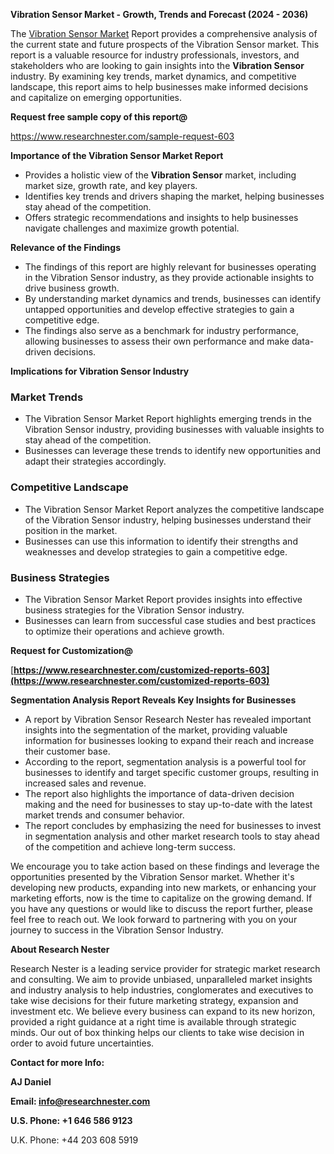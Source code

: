﻿<a name="_hlk168570615"></a><a name="_hlk168498031"></a>**Vibration Sensor Market - Growth, Trends and Forecast (2024 - 2036)**

The [Vibration Sensor Market](https://www.researchnester.com/reports/vibration-sensor-market/603) Report provides a comprehensive analysis of the current state and future prospects of the Vibration Sensor market. This report is a valuable resource for industry professionals, investors, and stakeholders who are looking to gain insights into the **Vibration Sensor** industry. By examining key trends, market dynamics, and competitive landscape, this report aims to help businesses make informed decisions and capitalize on emerging opportunities.

**Request free sample copy of this report@**

<https://www.researchnester.com/sample-request-603> 

**Importance of the Vibration Sensor Market Report**

- Provides a holistic view of the **Vibration Sensor** market, including market size, growth rate, and key players.
- Identifies key trends and drivers shaping the market, helping businesses stay ahead of the competition.
- Offers strategic recommendations and insights to help businesses navigate challenges and maximize growth potential.

**Relevance of the Findings**

- The findings of this report are highly relevant for businesses operating in the Vibration Sensor industry, as they provide actionable insights to drive business growth.
- By understanding market dynamics and trends, businesses can identify untapped opportunities and develop effective strategies to gain a competitive edge.
- The findings also serve as a benchmark for industry performance, allowing businesses to assess their own performance and make data-driven decisions.

**Implications for Vibration Sensor Industry**
### **Market Trends**
- The Vibration Sensor Market Report highlights emerging trends in the Vibration Sensor industry, providing businesses with valuable insights to stay ahead of the competition.
- Businesses can leverage these trends to identify new opportunities and adapt their strategies accordingly.
### **Competitive Landscape**
- The Vibration Sensor Market Report analyzes the competitive landscape of the Vibration Sensor industry, helping businesses understand their position in the market.
- Businesses can use this information to identify their strengths and weaknesses and develop strategies to gain a competitive edge.
### **Business Strategies**
- The Vibration Sensor Market Report provides insights into effective business strategies for the Vibration Sensor industry.
- Businesses can learn from successful case studies and best practices to optimize their operations and achieve growth.

**Request for Customization@**

[**https://www.researchnester.com/customized-reports-603](https://www.researchnester.com/customized-reports-603)** 

**Segmentation Analysis Report Reveals Key Insights for Businesses**

- A report by Vibration Sensor Research Nester has revealed important insights into the segmentation of the market, providing valuable information for businesses looking to expand their reach and increase their customer base.
- According to the report, segmentation analysis is a powerful tool for businesses to identify and target specific customer groups, resulting in increased sales and revenue.
- The report also highlights the importance of data-driven decision making and the need for businesses to stay up-to-date with the latest market trends and consumer behavior.
- The report concludes by emphasizing the need for businesses to invest in segmentation analysis and other market research tools to stay ahead of the competition and achieve long-term success.

We encourage you to take action based on these findings and leverage the opportunities presented by the Vibration Sensor market. Whether it's developing new products, expanding into new markets, or enhancing your marketing efforts, now is the time to capitalize on the growing demand. If you have any questions or would like to discuss the report further, please feel free to reach out. We look forward to partnering with you on your journey to success in the Vibration Sensor Industry.

**About Research Nester**

Research Nester is a leading service provider for strategic market research and consulting. We aim to provide unbiased, unparalleled market insights and industry analysis to help industries, conglomerates and executives to take wise decisions for their future marketing strategy, expansion and investment etc. We believe every business can expand to its new horizon, provided a right guidance at a right time is available through strategic minds. Our out of box thinking helps our clients to take wise decision in order to avoid future uncertainties.

**Contact for more Info:**

**AJ Daniel**

**Email: info@researchnester.com**

**U.S. Phone: +1 646 586 9123**

U.K. Phone: +44 203 608 5919



